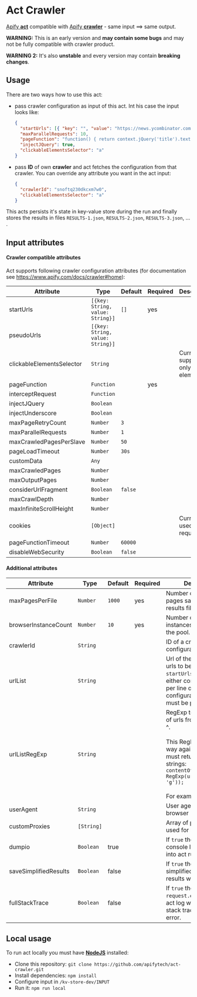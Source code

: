 # Act Crawler

[Apify **act**](https://www.apify.com/docs/actor) compatible with [Apify **crawler**](https://www.apify.com/docs/crawler) - same input  ⟹ same output.

**WARNING:** This is an early version and **may contain some bugs** and may not be fully compatible with crawler product.

**WARNING 2:** It's also **unstable** and every version may contain **breaking changes**.

## Usage

There are two ways how to use this act:

* pass crawler configuration as input of this act. Int his case the input looks like: 

  ```json
  {
    "startUrls": [{ "key": "", "value": "https://news.ycombinator.com" }],
    "maxParallelRequests": 10,
    "pageFunction": "function() { return context.jQuery('title').text(); }",
    "injectJQuery": true,
    "clickableElementsSelector": "a"
  }
  ```

* pass **ID** of own **crawler** and act fetches the configuration from that crawler. You can override any attribute you want in the act input: 

  ```json
  {
    "crawlerId": "snoftq230dkcxm7w0",
    "clickableElementsSelector": "a"
  }
  ```

This acts persists it's state in key-value store during the run and finally stores the results in files `RESULTS-1.json`, `RESULTS-2.json`, `RESULTS-3.json`,  … .

## Input attributes

#### Crawler compatible attributes

Act supports following crawler configuration attributes (for documentation see https://www.apify.com/docs/crawler#home):

| Attribute                 | Type                             | Default | Required | Description                              |
| ------------------------- | -------------------------------- | ------- | -------- | ---------------------------------------- |
| startUrls                 | `[{key: String, value: String}]` | `[]`    | yes      |                                          |
| pseudoUrls                | `[{key: String, value: String}]` |         |          |                                          |
| clickableElementsSelector | `String`                         |         |          | Currently supports only links (`a` elements) |
| pageFunction              | `Function`                       |         | yes      |                                          |
| interceptRequest          | `Function`                       |         |          |                                          |
| injectJQuery              | `Boolean`                        |         |          |                                          |
| injectUnderscore          | `Boolean`                        |         |          |                                          |
| maxPageRetryCount         | `Number`                         | `3`     |          |                                          |
| maxParallelRequests       | `Number`                         | `1`     |          |                                          |
| maxCrawledPagesPerSlave   | `Number`                         | `50`    |          |                                          |
| pageLoadTimeout           | `Number`                         | `30s`   |          |                                          |
| customData                | `Any`                            |         |          |                                          |
| maxCrawledPages           | `Number`                         |         |          |                                          |
| maxOutputPages            | `Number`                         |         |          |                                          |
| considerUrlFragment       | `Boolean`                        | `false` |          |                                          |
| maxCrawlDepth             | `Number`                         |         |          |                                          |
| maxInfiniteScrollHeight   | `Number`                         |         |          |                                          |
| cookies                   | `[Object]`                       |         |          | Currently used for all requests          |
| pageFunctionTimeout       | `Number`                         | `60000` |          |                                          |
| disableWebSecurity        | `Boolean`                        | `false` |          |                                          |

#### Additional attributes

| Attribute             | Type     | Default | Required | Description                              |
| ----------------------| -------- | ------- | -------- | ---------------------------------------- |
| maxPagesPerFile       | `Number` | `1000`  | yes      | Number of outputed pages saved into 1 results file. |
| browserInstanceCount  | `Number` | `10`    | yes      | Number of browser instances to be used in the pool. |
| crawlerId             | `String` |         |          | ID of a crawler to fetch configuration from. |
| urlList               | `String` |         |          | Url of the file containing urls to be enqueued as `startUrls`. This file must either contain one url per line or `urlListRegExp` configuration attribute must be provided. |
| urlListRegExp         | `String` |         |          | RegExp to match array of urls from `urlList` file ^.<br /><br />This RegExp is used this way against the file and must return array of url strings: `contentOfFile.match(new RegExp(urlListRegExp, 'g'));`<br /><br />For example `(http|https)://[\\w-]+(\\.[\\w-]+)+([\\w-.,@?^=%&:/~+#-]*[\\w@?^=%&;/~+#-])?` to simply match any http/https urls. |
| userAgent             | `String`   |         |          | User agent to be used in browser |
| customProxies         | `[String]` |         |          | Array of proxies to be used for browsing. |
| dumpio                | `Boolean`  | true    |          | If `true` then Chrome console log will be piped into act run log. |
| saveSimplifiedResults | `Boolean`  | false   |          | If `true` then also simplified version of results will be outputted. |
| fullStackTrace        | `Boolean`  | false   |          | If `true` then `request.errorInfo` and act log will contain full stack trace of each error. |

## Local usage

To run act locally you must have [**NodeJS**](https://nodejs.org/en/) installed:

* Clone this repository: `git clone https://github.com/apifytech/act-crawler.git`
* Install dependencies: `npm install`
* Configure input in `/kv-store-dev/INPUT`
* Run it: `npm run local` 
